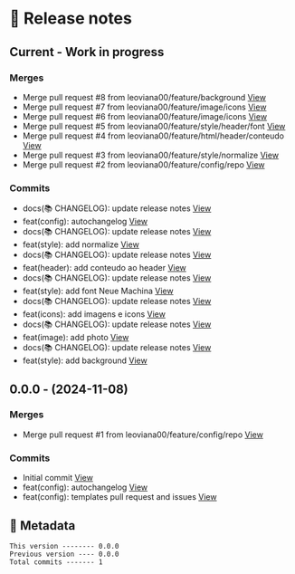 # 🎁 Release notes

## Current - Work in progress
### Merges
*  Merge pull request #8 from leoviana00/feature/background [View](https://github.com/leoviana00/portfolio-html-css-js/commits/5effd9f5e59fbcf2efc38c5f0b3c0e24bed64fe1)
*  Merge pull request #7 from leoviana00/feature/image/icons [View](https://github.com/leoviana00/portfolio-html-css-js/commits/ad9ee32b2e54117d1ef1e044ab7f2d3d62f4730f)
*  Merge pull request #6 from leoviana00/feature/image/icons [View](https://github.com/leoviana00/portfolio-html-css-js/commits/4ae19456e5c86771c96789c1f069f91a7b89678a)
*  Merge pull request #5 from leoviana00/feature/style/header/font [View](https://github.com/leoviana00/portfolio-html-css-js/commits/4ce263bdaa98703bf25c924d6ab7408249c80435)
*  Merge pull request #4 from leoviana00/feature/html/header/conteudo [View](https://github.com/leoviana00/portfolio-html-css-js/commits/6496f9128536f7ccbbd6aaf75c7ff7b27e0f0a2e)
*  Merge pull request #3 from leoviana00/feature/style/normalize [View](https://github.com/leoviana00/portfolio-html-css-js/commits/578a84c99c1a36852cf3f338ba67403e1f644c3b)
*  Merge pull request #2 from leoviana00/feature/config/repo [View](https://github.com/leoviana00/portfolio-html-css-js/commits/b1ba504fce5e732e85a20b4c0a0c06671d798f83)
### Commits
*  docs(📚 CHANGELOG): update release notes [View](https://github.com/leoviana00/portfolio-html-css-js/commits/7a8ad885e1e6ea33580028f3bd5e45bd63374337)
*  feat(config): autochangelog [View](https://github.com/leoviana00/portfolio-html-css-js/commits/5a0a53bf0050ab0712ea108ba06a9e6672d9a042)
*  docs(📚 CHANGELOG): update release notes [View](https://github.com/leoviana00/portfolio-html-css-js/commits/da0405992413b542012ccf7e604d0cf8be931ae9)
*  feat(style): add normalize [View](https://github.com/leoviana00/portfolio-html-css-js/commits/0b295b8f46ab42165330b8868fd16201f29712c8)
*  docs(📚 CHANGELOG): update release notes [View](https://github.com/leoviana00/portfolio-html-css-js/commits/74724d88513572a8a9bec718e792a12c70432127)
*  feat(header): add conteudo ao header [View](https://github.com/leoviana00/portfolio-html-css-js/commits/69ed3809281433a0fbf17aa847db78099e463d7c)
*  docs(📚 CHANGELOG): update release notes [View](https://github.com/leoviana00/portfolio-html-css-js/commits/92f1d638eebb6b382baad3c82380fc3a6435fc91)
*  feat(style): add font Neue Machina [View](https://github.com/leoviana00/portfolio-html-css-js/commits/ac0b96d30f42b07790d528f597093f730f550fda)
*  docs(📚 CHANGELOG): update release notes [View](https://github.com/leoviana00/portfolio-html-css-js/commits/30b29e4f410740932d977d36c0f4a78ff2c94c17)
*  feat(icons): add imagens e icons [View](https://github.com/leoviana00/portfolio-html-css-js/commits/b92223073e6c53aee4860dd866d1d4754ac711e0)
*  docs(📚 CHANGELOG): update release notes [View](https://github.com/leoviana00/portfolio-html-css-js/commits/90c0f8fe4aa0f456cfb139e70e1ff75f5bcf0143)
*  feat(image): add photo [View](https://github.com/leoviana00/portfolio-html-css-js/commits/992974fe35a2651498e431f680570ff9cd2914f0)
*  docs(📚 CHANGELOG): update release notes [View](https://github.com/leoviana00/portfolio-html-css-js/commits/872381a9de1c53231e768607832f2d80c487045b)
*  feat(style): add background [View](https://github.com/leoviana00/portfolio-html-css-js/commits/2438a95974ea1d64c517e50725f0485a42d7dd9d)



## 0.0.0 - (2024-11-08)
### Merges
*  Merge pull request #1 from leoviana00/feature/config/repo [View](https://github.com/leoviana00/portfolio-html-css-js/commits/f3b69894e693ec84d84fcdfc79c56c33875d8d90)
### Commits
*  Initial commit [View](https://github.com/leoviana00/portfolio-html-css-js/commits/3e9948d80f1ddc167510611fbb6c53336deb1c27)
*  feat(config): autochangelog [View](https://github.com/leoviana00/portfolio-html-css-js/commits/dff0cf2dac519679ceb476b667a930c04cd5fc43)
*  feat(config): templates pull request and issues [View](https://github.com/leoviana00/portfolio-html-css-js/commits/be6c49c8ec0b96b0395a02c804068c293c00476f)
## 📝 Metadata
```
This version -------- 0.0.0
Previous version ---- 0.0.0
Total commits ------- 1
```
